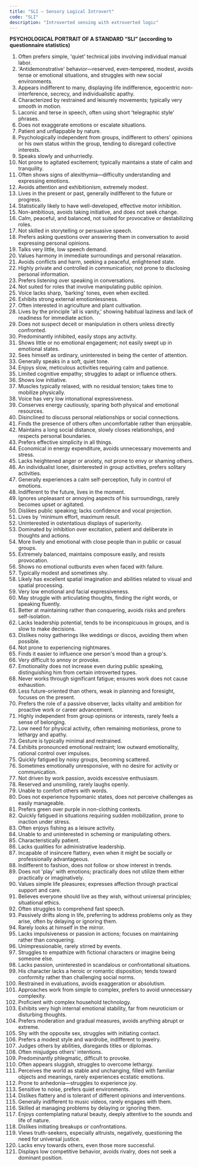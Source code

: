 ```yaml
---
title: "SLI – Sensory Logical Introvert"
code: "SLI"
description: "Introverted sensing with extroverted logic"
---
```


**PSYCHOLOGICAL PORTRAIT OF A STANDARD “SLI” (according to questionnaire statistics)**

1. Often prefers simple, 'quiet' technical jobs involving individual manual labor.
2. 'Antidemonstrative' behavior—reserved, even-tempered, modest, avoids tense or emotional situations, and struggles with new social environments.
3. Appears indifferent to many, displaying life indifference, egocentric non-interference, secrecy, and individualistic apathy.
4. Characterized by restrained and leisurely movements; typically very smooth in motion.
5. Laconic and terse in speech, often using short 'telegraphic style' phrases.
6. Does not exaggerate emotions or escalate situations.
7. Patient and unflappable by nature.
8. Psychologically independent from groups, indifferent to others' opinions or his own status within the group, tending to disregard collective interests.
9. Speaks slowly and unhurriedly.
10. Not prone to agitated excitement; typically maintains a state of calm and tranquility.
11. Often shows signs of alexithymia—difficulty understanding and expressing emotions.
12. Avoids attention and exhibitionism, extremely modest.
13. Lives in the present or past, generally indifferent to the future or progress.
14. Statistically likely to have well-developed, effective motor inhibition.
15. Non-ambitious, avoids taking initiative, and does not seek change.
16. Calm, peaceful, and balanced, not suited for provocative or destabilizing roles.
17. Not skilled in storytelling or persuasive speech.
18. Prefers asking questions over answering them in conversation to avoid expressing personal opinions.
19. Talks very little, low speech demand.
20. Values harmony in immediate surroundings and personal relaxation.
21. Avoids conflicts and harm, seeking a peaceful, enlightened state.
22. Highly private and controlled in communication; not prone to disclosing personal information.
23. Prefers listening over speaking in conversations.
24. Not suited for roles that involve manipulating public opinion.
25. Voice lacks sharp, 'barking' tones, even when excited.
26. Exhibits strong external emotionlessness.
27. Often interested in agriculture and plant cultivation.
28. Lives by the principle 'all is vanity,' showing habitual laziness and lack of readiness for immediate action.
29. Does not suspect deceit or manipulation in others unless directly confronted.
30. Predominantly inhibited, easily stops any activity.
31. Shows little or no emotional engagement; not easily swept up in emotional states.
32. Sees himself as ordinary, uninterested in being the center of attention.
33. Generally speaks in a soft, quiet tone.
34. Enjoys slow, meticulous activities requiring calm and patience.
35. Limited cognitive empathy; struggles to adapt or influence others.
36. Shows low initiative.
37. Muscles typically relaxed, with no residual tension; takes time to mobilize physically.
38. Voice has very low intonational expressiveness.
39. Conserves energy cautiously, sparing both physical and emotional resources.
40. Disinclined to discuss personal relationships or social connections.
41. Finds the presence of others often uncomfortable rather than enjoyable.
42. Maintains a long social distance, slowly closes relationships, and respects personal boundaries.
43. Prefers effective simplicity in all things.
44. Economical in energy expenditure, avoids unnecessary movements and stress.
45. Lacks heightened anger or anxiety, not prone to envy or shaming others.
46. An individualist loner, disinterested in group activities, prefers solitary activities.
47. Generally experiences a calm self-perception, fully in control of emotions.
48. Indifferent to the future, lives in the moment.
49. Ignores unpleasant or annoying aspects of his surroundings, rarely becomes upset or agitated.
50. Dislikes public speaking; lacks confidence and vocal projection.
51. Lives by 'minimum effort, maximum result.
52. Uninterested in ostentatious displays of superiority.
53. Dominated by inhibition over excitation, patient and deliberate in thoughts and actions.
54. More lively and emotional with close people than in public or casual groups.
55. Extremely balanced, maintains composure easily, and resists provocation.
56. Shows no emotional outbursts even when faced with failure.
57. Typically modest and sometimes shy.
58. Likely has excellent spatial imagination and abilities related to visual and spatial processing.
59. Very low emotional and facial expressiveness.
60. May struggle with articulating thoughts, finding the right words, or speaking fluently.
61. Better at maintaining rather than conquering, avoids risks and prefers self-isolation.
62. Lacks leadership potential, tends to be inconspicuous in groups, and is slow to make decisions.
63. Dislikes noisy gatherings like weddings or discos, avoiding them when possible.
64. Not prone to experiencing nightmares.
65. Finds it easier to influence one person's mood than a group's.
66. Very difficult to annoy or provoke.
67. Emotionality does not increase even during public speaking, distinguishing him from certain introverted types.
68. Never works through significant fatigue; ensures work does not cause exhaustion.
69. Less future-oriented than others, weak in planning and foresight, focuses on the present.
70. Prefers the role of a passive observer, lacks vitality and ambition for proactive work or career advancement.
71. Highly independent from group opinions or interests, rarely feels a sense of belonging.
72. Low need for physical activity, often remaining motionless, prone to lethargy and apathy.
73. Gesture is typically minimal and restrained.
74. Exhibits pronounced emotional restraint; low outward emotionality, rational control over impulses.
75. Quickly fatigued by noisy groups, becoming scattered.
76. Sometimes emotionally unresponsive, with no desire for activity or communication.
77. Not driven by work passion, avoids excessive enthusiasm.
78. Reserved and unsmiling, rarely laughs openly.
79. Unable to comfort others with words.
80. Does not experience hypomanic states, does not perceive challenges as easily manageable.
81. Prefers green over purple in non-clothing contexts.
82. Quickly fatigued in situations requiring sudden mobilization, prone to inaction under stress.
83. Often enjoys fishing as a leisure activity.
84. Unable to and uninterested in scheming or manipulating others.
85. Characteristically patient.
86. Lacks qualities for administrative leadership.
87. Incapable of insincere flattery, even when it might be socially or professionally advantageous.
88. Indifferent to fashion, does not follow or show interest in trends.
89. Does not 'play' with emotions; practically does not utilize them either practically or imaginatively.
90. Values simple life pleasures; expresses affection through practical support and care.
91. Believes everyone should live as they wish, without universal principles; situational ethics.
92. Often struggles to comprehend fast speech.
93. Passively drifts along in life, preferring to address problems only as they arise, often by delaying or ignoring them.
94. Rarely looks at himself in the mirror.
95. Lacks impulsiveness or passion in actions; focuses on maintaining rather than conquering.
96. Unimpressionable, rarely stirred by events.
97. Struggles to empathize with fictional characters or imagine being someone else.
98. Lacks passion, uninterested in scandalous or confrontational situations.
99. His character lacks a heroic or romantic disposition; tends toward conformity rather than challenging social norms.
100. Restrained in evaluations, avoids exaggeration or absolutism.
101. Approaches work from simple to complex, prefers to avoid unnecessary complexity.
102. Proficient with complex household technology.
103. Exhibits very high internal emotional stability, far from neuroticism or disturbing thoughts.
104. Prefers moderation and gradual measures, avoids anything abrupt or extreme.
105. Shy with the opposite sex, struggles with initiating contact.
106. Prefers a modest style and wardrobe, indifferent to jewelry.
107. Judges others by abilities, disregards titles or diplomas.
108. Often misjudges others' intentions.
109. Predominantly phlegmatic, difficult to provoke.
110. Often appears sluggish, struggles to overcome lethargy.
111. Perceives the world as stable and unchanging, filled with familiar objects and meanings, rarely experiences ecstatic emotions.
112. Prone to anhedonia—struggles to experience joy.
113. Sensitive to noise, prefers quiet environments.
114. Dislikes flattery and is tolerant of different opinions and interventions.
115. Generally indifferent to music videos, rarely engages with them.
116. Skilled at managing problems by delaying or ignoring them.
117. Enjoys contemplating natural beauty, deeply attentive to the sounds and life of nature.
118. Dislikes initiating breakups or confrontations.
119. Views truth-seekers, especially altruists, negatively, questioning the need for universal justice.
120. Lacks envy towards others, even those more successful.
121. Displays low competitive behavior, avoids rivalry, does not seek a dominant position.
